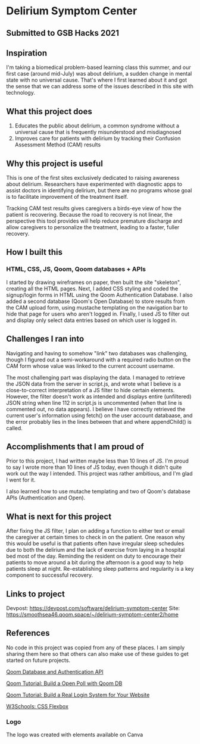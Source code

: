 Delirium Symptom Center
==================
## Submitted to GSB Hacks 2021

## Inspiration
I'm taking a biomedical problem-based learning class this summer, and our first case (around mid-July) was about delirium, a sudden change in mental state with no universal cause. That's where I first learned about it and got the sense that we can address some of the issues described in this site with technology. 

## What this project does
1. Educates the public about delirium, a common syndrome without a universal cause that is frequently misunderstood and misdiagnosed
2. Improves care for patients with delirium by tracking their Confusion Assessment Method (CAM)  results

## Why this project is useful
This is one of the first sites exclusively dedicated to raising awareness about delirium. Researchers have experimented with diagnostic apps to assist doctors in identifying delirium, but there are no programs whose goal is to facilitate improvement of the treatment itself. 

Tracking CAM test results gives caregivers a birds-eye view of how the patient is recovering. Because the road to recovery is not linear, the perspective this tool provides will help reduce premature discharge and allow caregivers to personalize the treatment, leading to a faster, fuller recovery.

## How I built this 
### HTML, CSS, JS, Qoom, Qoom databases + APIs

I started by drawing wireframes on paper, then built the site "skeleton", creating all the HTML pages. Next, I added CSS styling and coded the signup/login forms in HTML using the Qoom Authentication Database. I also added a second database (Qoom's Open Database) to store results from the CAM upload form, using mustache templating on the navigation bar to hide that page for users who aren't logged in. Finally, I used JS to filter out and display only select data entries based on which user is logged in. 

## Challenges I ran into
Navigating and having to somehow "link" two databases was challenging, though I figured out a semi-workaround with a required radio button on the CAM form whose value was linked to the current account username. 

The most challenging part was displaying the data. I managed to retrieve the JSON data from the server in script.js, and wrote what I believe is a close-to-correct interpretation of a JS filter to hide certain elements. However, the filter doesn't work as intended and displays entire (unfiltered) JSON string when line 112 in script.js is uncommented (when that line is commented out, no data appears). I believe I have correctly retrieved the current user's information using fetch() on the user account databaase, and the error probably lies in the lines between that and where appendChild() is called. 

## Accomplishments that I am proud of 
Prior to this project, I had written maybe less than 10 lines of JS. I'm proud to say I wrote more than 10 lines of JS today, even though it didn't quite work out the way I intended. This project was rather ambitious, and I'm glad I went for it. 

I also learned how to use mutache templating and two of Qoom's database APIs (Authentication and Open). 

## What is next for this project
After fixing the JS filter, I plan on adding a function to either text or email the caregiver at certain times to check in on the patient. One reason why this would be useful is that patients often have irregular sleep schedules due to both the delirium and the lack of exercise from laying in a hospital bed most of the day. Reminding the resident on duty to encourage their patients to move around a bit during the afternoon is a good way to help patients sleep at night. Re-establishing sleep patterns and regularity is a key component to successful recovery.

## Links to project
Devpost: https://devpost.com/software/delirium-symptom-center
Site: https://smoothsea46.qoom.space/~/delirium-symptom-center2/home

## References
No code in this project was copied from any of these places. I am simply sharing them here so that others can also make use of these guides to get started on future projects.

[Qoom Database and Authentication API
](https://www.youtube.com/watch?v=UejbDrcOG3I)

[Qoom Tutorial: Build a Open Poll with Qoom DB](https://app.qoom.io/tutorials/openpoll/guide.md)

[Qoom Tutorial: Build a Real Login System for Your Website](https://app.qoom.io/tutorials/login-system/guide.md)

[W3Schools: CSS Flexbox](https://www.w3schools.com/css/css3_flexbox.asp)

### Logo
The logo was created with elements available on Canva
